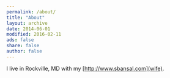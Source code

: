 ```yaml
---
permalink: /about/
title: "About"
layout: archive
date: 2014-06-01
modified: 2016-02-11
ads: false
share: false
author: false
---
```



I live in Rockville, MD with my [http://www.sbansal.com](wife). 

